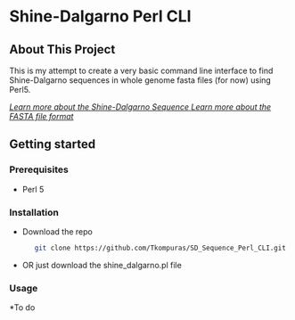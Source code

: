 # Shine-Dalgarno Perl CLI

## About This Project
This is my attempt to create a very basic command line interface to find Shine-Dalgarno sequences in whole genome fasta files (for now) using Perl5.

[*Learn more about the Shine-Dalgarno Sequence* ](https://en.wikipedia.org/wiki/Shine%E2%80%93Dalgarno_sequence)
[*Learn more about the FASTA file format*](https://en.wikipedia.org/wiki/FASTA_format)

## Getting started

### Prerequisites
* Perl 5

### Installation
* Download the repo
  ```sh
     git clone https://github.com/Tkompuras/SD_Sequence_Perl_CLI.git
  ```
* OR just download the shine_dalgarno.pl file

### Usage
*To do
